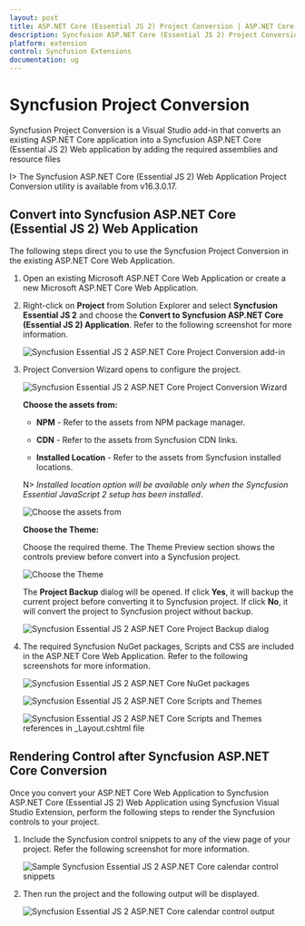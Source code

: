 ```yaml
---
layout: post
title: ASP.NET Core (Essential JS 2) Project Conversion | ASP.NET Core (Essential JS 2) | Syncfusion
description: Syncfusion ASP.NET Core (Essential JS 2) Project Conversion is a Visual Studio add-in that converts an existing ASP.NET Core application into a Syncfusion ASP.NET Core (Essential JS 2) Web application by adding the required Essential JS 2 components
platform: extension
control: Syncfusion Extensions
documentation: ug
---
```


# Syncfusion Project Conversion  

Syncfusion Project Conversion is a Visual Studio add-in that converts an existing ASP.NET Core application into a Syncfusion ASP.NET Core (Essential JS 2) Web application by adding the required assemblies and resource files

I> The Syncfusion ASP.NET Core (Essential JS 2) Web Application Project Conversion utility is available from v16.3.0.17. 

## Convert into Syncfusion ASP.NET Core (Essential JS 2) Web Application 

The following steps direct you to use the Syncfusion Project Conversion in the existing ASP.NET Core Web Application.

1. Open an existing Microsoft ASP.NET Core Web Application or create a new Microsoft ASP.NET Core Web Application. 

2. Right-click on **Project** from Solution Explorer and select **Syncfusion Essential JS 2** and choose the **Convert to Syncfusion ASP.NET Core (Essential JS 2) Application**. Refer to the following screenshot for more information.

   ![Syncfusion Essential JS 2 ASP.NET Core Project Conversion add-in](Project-Conversion_images/Project-Conversion-img1.jpg)

3. Project Conversion Wizard opens to configure the project.

   ![Syncfusion Essential JS 2 ASP.NET Core Project Conversion Wizard](Project-Conversion_images/Project-Conversion-img2.jpg)

   **Choose the assets from:**

   * **NPM** - Refer to the assets from NPM package manager. 

   * **CDN** - Refer to the assets from Syncfusion CDN links.

   * **Installed Location** - Refer to the assets from Syncfusion installed locations.    

   N> *Installed location option will be available only when the Syncfusion Essential JavaScript 2 setup has been installed*.   
   
   ![Choose the assets from](Project-Conversion_images/Project-Conversion-img3.jpg)
   
   **Choose the Theme:**
   
   Choose the required theme. The Theme Preview section shows the controls preview before convert into a Syncfusion project.
   
   ![Choose the Theme](Project-Conversion_images/Project-Conversion-img4.jpg)

   The **Project Backup** dialog will be opened. If click **Yes**, it will backup the current project before converting it to Syncfusion project. If click **No**, it will convert the project to Syncfusion project without backup.
    
   ![Syncfusion Essential JS 2 ASP.NET Core Project Backup dialog](Project-Conversion_images/Project-Conversion-img5.jpg)   

4. The required Syncfusion NuGet packages, Scripts and CSS are included in the ASP.NET Core Web Application. Refer to the following screenshots for more information.

   ![Syncfusion Essential JS 2 ASP.NET Core NuGet packages](Project-Conversion_images/Project-Conversion-img6.jpg)

   ![Syncfusion Essential JS 2 ASP.NET Core Scripts and Themes](Project-Conversion_images/Project-Conversion-img7.jpg)
   
   ![Syncfusion Essential JS 2 ASP.NET Core Scripts and Themes references in _Layout.cshtml file](Project-Conversion_images/Project-Conversion-img8.jpg)

   
## Rendering Control after Syncfusion ASP.NET Core Conversion

Once you convert your ASP.NET Core Web Application to Syncfusion ASP.NET Core (Essential JS 2) Web Application using Syncfusion Visual Studio Extension, perform the following steps to render the Syncfusion controls to your project.

1. Include the Syncfusion control snippets to any of the view page of your project. Refer the following screenshot for more information.

   ![Sample Syncfusion Essential JS 2 ASP.NET Core calendar control snippets ](Project-Conversion_images\Project-Conversion-img9.jpg)

2. Then run the project and the following output will be displayed.

   ![Syncfusion Essential JS 2 ASP.NET Core calendar control output](Project-Conversion_images\Project-Conversion-img10.jpg)
   
   